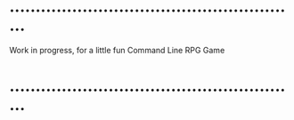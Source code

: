 # ........................................................
Work in progress, for a little fun Command Line RPG Game
# ........................................................
